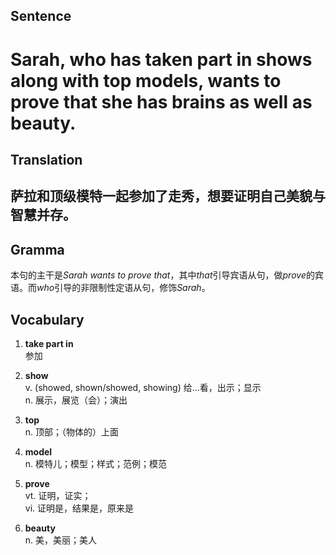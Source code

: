 ## Sentence

<h1>Sarah, who has taken part in shows along with top models, wants to prove that she has brains as well as beauty.</h1>

## Translation

<h2>萨拉和顶级模特一起参加了走秀，想要证明自己美貌与智慧并存。</h2>

## Gramma     

本句的主干是*Sarah wants to prove that*，其中*that*引导宾语从句，做*prove*的宾语。而*who*引导的非限制性定语从句，修饰*Sarah*。      


## Vocabulary   

1. **take part in**     
参加       

2. **show**      
v. (showed, shown/showed, showing) 给...看，出示；显示     
n. 展示，展览（会）；演出       

3. **top**      
n. 顶部；（物体的）上面       

4. **model**      
n. 模特儿；模型；样式；范例；模范       

5. **prove**      
vt. 证明，证实；      
vi. 证明是，结果是，原来是       

6. **beauty**      
n. 美，美丽；美人       



